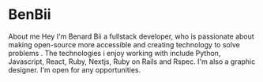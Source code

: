 # BenBii
About me
Hey I'm Benard Bii a fullstack developer, who is passionate about making open-source more accessible and creating technology to solve problems . The technologies i enjoy working with include Python, Javascript, React, Ruby, Nextjs, Ruby on Rails and Rspec. I'm also a graphic designer. I'm open for any opportunities.
